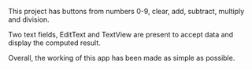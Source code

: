 
This project has buttons from numbers 0-9, clear, add, subtract, multiply and division.

Two text fields, EditText and TextView are present to accept data and display the computed result.

Overall, the working of this app has been made as simple as possible.

